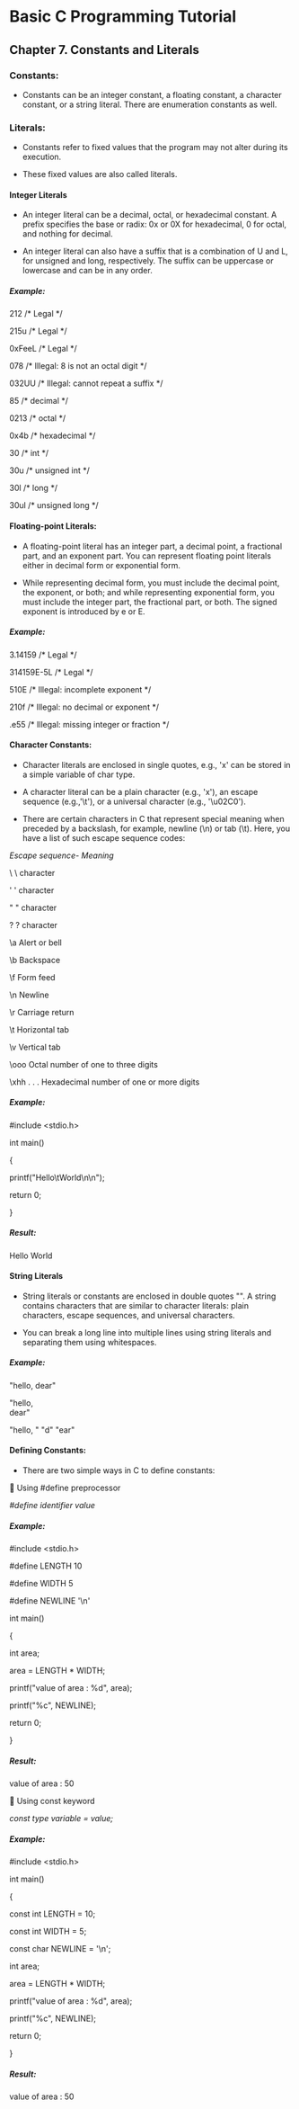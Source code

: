 # Basic C Programming Tutorial 

## Chapter 7. Constants and Literals

### Constants:

* Constants can be an integer constant, a floating constant, a character constant, or a string literal. There are enumeration constants as well.

### Literals:

* Constants refer to fixed values that the program may not alter during its execution. 

* These fixed values are also called literals.

#### Integer Literals

* An integer literal can be a decimal, octal, or hexadecimal constant. A prefix specifies the base or radix: 0x or 0X for hexadecimal, 0 for octal, and nothing for decimal.

* An integer literal can also have a suffix that is a combination of U and L, for unsigned and long, respectively. The suffix can be uppercase or lowercase and can be in any order.

##### Example:

212 /* Legal */

215u /* Legal */

0xFeeL /* Legal */

078 /* Illegal: 8 is not an octal digit */

032UU /* Illegal: cannot repeat a suffix */

85 /* decimal */

0213 /* octal */

0x4b /* hexadecimal */

30 /* int */

30u /* unsigned int */

30l /* long */

30ul /* unsigned long */

#### Floating-point Literals:

* A floating-point literal has an integer part, a decimal point, a fractional part, and an exponent part. You can represent floating point literals either in decimal form or exponential form.

* While representing decimal form, you must include the decimal point, the exponent, or both; and while representing exponential form, you must include the integer part, the fractional part, or both. The signed exponent is introduced by e or E.

##### Example:

3.14159 /* Legal */

314159E-5L /* Legal */

510E /* Illegal: incomplete exponent */

210f /* Illegal: no decimal or exponent */

.e55 /* Illegal: missing integer or fraction */

#### Character Constants:

* Character literals are enclosed in single quotes, e.g., 'x' can be stored in a simple variable of char type.

* A character literal can be a plain character (e.g., 'x'), an escape sequence (e.g.,'\t'), or a universal character (e.g., '\u02C0').

* There are certain characters in C that represent special meaning when preceded by a backslash, for example, newline (\n) or tab (\t). Here, you have a list of such escape sequence codes:

_Escape sequence- Meaning_

\\ \ character

\' ' character

\" " character

\? ? character

\a Alert or bell

\b Backspace

\f Form feed

\n Newline

\r Carriage return

\t Horizontal tab

\v Vertical tab

\ooo Octal number of one to three digits

\xhh . . . Hexadecimal number of one or more digits

##### Example:

#include <stdio.h>

int main()

{

printf("Hello\tWorld\n\n");

return 0;

}

##### Result:

Hello World

#### String Literals

* String literals or constants are enclosed in double quotes "". A string contains characters that are similar to character literals: plain characters, escape sequences, and universal characters.

* You can break a long line into multiple lines using string literals and separating them using whitespaces.

##### Example:

"hello, dear"

"hello, \
dear"

"hello, " "d" "ear"

#### Defining Constants:

* There are two simple ways in C to define constants:

 Using #define preprocessor

_#define identifier value_

##### Example:

#include <stdio.h>

#define LENGTH 10

#define WIDTH 5

#define NEWLINE '\n'

int main()

{

int area;

area = LENGTH * WIDTH;

printf("value of area : %d", area);

printf("%c", NEWLINE);

return 0;

}

##### Result:

value of area : 50

 Using const keyword

_const type variable = value;_

##### Example:

#include <stdio.h>

int main()

{

const int LENGTH = 10;

const int WIDTH = 5;

const char NEWLINE = '\n';

int area;

area = LENGTH * WIDTH;

printf("value of area : %d", area);

printf("%c", NEWLINE);

return 0;

}

##### Result:

value of area : 50